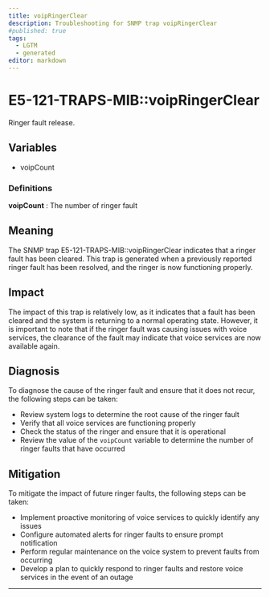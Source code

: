 ```yaml
---
title: voipRingerClear
description: Troubleshooting for SNMP trap voipRingerClear
#published: true
tags:
  - LGTM
  - generated
editor: markdown
---
```


# E5-121-TRAPS-MIB::voipRingerClear 

Ringer fault release. 


## Variables


  - voipCount 

### Definitions 


**voipCount** 
: The number of ringer fault 


## Meaning

The SNMP trap E5-121-TRAPS-MIB::voipRingerClear indicates that a ringer fault has been cleared. This trap is generated when a previously reported ringer fault has been resolved, and the ringer is now functioning properly.

## Impact

The impact of this trap is relatively low, as it indicates that a fault has been cleared and the system is returning to a normal operating state. However, it is important to note that if the ringer fault was causing issues with voice services, the clearance of the fault may indicate that voice services are now available again.

## Diagnosis

To diagnose the cause of the ringer fault and ensure that it does not recur, the following steps can be taken:

* Review system logs to determine the root cause of the ringer fault
* Verify that all voice services are functioning properly
* Check the status of the ringer and ensure that it is operational
* Review the value of the `voipCount` variable to determine the number of ringer faults that have occurred

## Mitigation

To mitigate the impact of future ringer faults, the following steps can be taken:

* Implement proactive monitoring of voice services to quickly identify any issues
* Configure automated alerts for ringer faults to ensure prompt notification
* Perform regular maintenance on the voice system to prevent faults from occurring
* Develop a plan to quickly respond to ringer faults and restore voice services in the event of an outage
---




